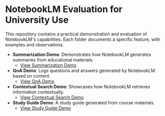 # NotebookLM Evaluation for University Use

This repository contains a practical demonstration and evaluation of NotebookLM's capabilities. Each folder documents a specific feature, with examples and observations.

- **Summarization Demo**: Demonstrates how NotebookLM generates summaries from educational materials.
  - [View Summarization Demo](./summarization-demo)
- **QnA Demo**: Logs questions and answers generated by NotebookLM based on content.
  - [View QnA Demo](./QnA-demo)
- **Contextual Search Demo**: Showcases how NotebookLM retrieves information contextually.
  - [View Contextual Search Demo](./contextual-search-demo)
- **Study Guide Demo**: A study guide generated from course materials.
  - [View Study Guide Demo](./study-guide-demo)
